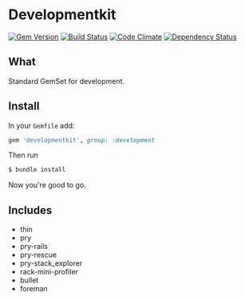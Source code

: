 # Developmentkit

[![Gem Version](https://badge.fury.io/rb/developmentkit.svg?style=flat)](http://badge.fury.io/rb/developmentkit)
[![Build Status](https://travis-ci.org/tetuyoko/developmentkit.svg?style=flat)](https://travis-ci.org/tetuyoko/developmentkit)
[![Code Climate](https://codeclimate.com/github/tetuyoko/developmentkit/badges/gpa.svg?style=flat)](https://codeclimate.com/github/tetuyoko/developmentkit)
[![Dependency Status](https://gemnasium.com/tetuyoko/developmentkit.svg?style=flat)](https://gemnasium.com/tetuyoko/developmentkit)

## What
Standard GemSet for development.

## Install

In your `Gemfile` add:

```ruby
gem 'developmentkit', group: :development
```

Then run

```sh
$ bundle install
```

Now you're good to go.

## Includes
* thin
* pry                        
* pry-rails
* pry-rescue
* pry-stack_explorer
* rack-mini-profiler
* bullet
* foreman
